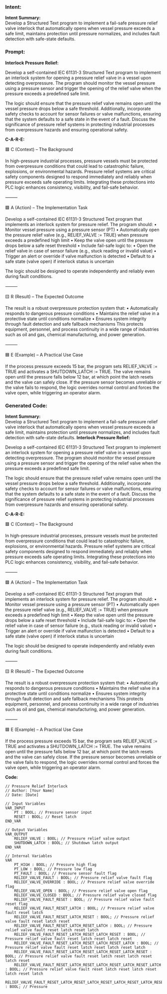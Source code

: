 ### Intent:
**Intent Summary:**  
Develop a Structured Text program to implement a fail-safe pressure relief valve interlock that automatically opens when vessel pressure exceeds a safe limit, maintains protection until pressure normalizes, and includes fault detection with safe-state defaults.

### Prompt:
**Interlock Pressure Relief:**

Develop a self-contained IEC 61131-3 Structured Text program to implement an interlock system for opening a pressure relief valve in a vessel upon detecting overpressure. The program should monitor the vessel pressure using a pressure sensor and trigger the opening of the relief valve when the pressure exceeds a predefined safe limit.

The logic should ensure that the pressure relief valve remains open until the vessel pressure drops below a safe threshold. Additionally, incorporate safety checks to account for sensor failures or valve malfunctions, ensuring that the system defaults to a safe state in the event of a fault. Discuss the significance of pressure relief systems in protecting industrial processes from overpressure hazards and ensuring operational safety.

**C-A-R-E:**

🟥 C (Context) – The Background

In high-pressure industrial processes, pressure vessels must be protected from overpressure conditions that could lead to catastrophic failure, explosions, or environmental hazards. Pressure relief systems are critical safety components designed to respond immediately and reliably when pressure exceeds safe operating limits. Integrating these protections into PLC logic enhances consistency, visibility, and fail-safe behavior.

⸻

🟩 A (Action) – The Implementation Task

Develop a self-contained IEC 61131-3 Structured Text program that implements an interlock system for pressure relief. The program should:
	•	Monitor vessel pressure using a pressure sensor (PT)
	•	Automatically open the pressure relief valve (e.g., RELIEF_VALVE := TRUE) when pressure exceeds a predefined high limit
	•	Keep the valve open until the pressure drops below a safe reset threshold
	•	Include fail-safe logic to:
	•	Open the relief valve in case of sensor failure (e.g., stuck reading or invalid value)
	•	Trigger an alert or override if valve malfunction is detected
	•	Default to a safe state (valve open) if interlock status is uncertain

The logic should be designed to operate independently and reliably even during fault conditions.

⸻

🟨 R (Result) – The Expected Outcome

The result is a robust overpressure protection system that:
	•	Automatically responds to dangerous pressure conditions
	•	Maintains the relief valve in a protective state until conditions normalize
	•	Ensures system integrity through fault detection and safe fallback mechanisms
This protects equipment, personnel, and process continuity in a wide range of industries such as oil and gas, chemical manufacturing, and power generation.

⸻

🟦 E (Example) – A Practical Use Case

If the process pressure exceeds 15 bar, the program sets RELIEF_VALVE := TRUE and activates a SHUTDOWN_LATCH := TRUE. The valve remains open until the pressure falls below 12 bar, at which point the latch resets and the valve can safely close. If the pressure sensor becomes unreliable or the valve fails to respond, the logic overrides normal control and forces the valve open, while triggering an operator alarm.

### Generated Code:
**Intent Summary:**  
Develop a Structured Text program to implement a fail-safe pressure relief valve interlock that automatically opens when vessel pressure exceeds a safe limit, maintains protection until pressure normalizes, and includes fault detection with safe-state defaults.
**Interlock Pressure Relief:**

Develop a self-contained IEC 61131-3 Structured Text program to implement an interlock system for opening a pressure relief valve in a vessel upon detecting overpressure. The program should monitor the vessel pressure using a pressure sensor and trigger the opening of the relief valve when the pressure exceeds a predefined safe limit.

The logic should ensure that the pressure relief valve remains open until the vessel pressure drops below a safe threshold. Additionally, incorporate safety checks to account for sensor failures or valve malfunctions, ensuring that the system defaults to a safe state in the event of a fault. Discuss the significance of pressure relief systems in protecting industrial processes from overpressure hazards and ensuring operational safety.

**C-A-R-E:**

🟥 C (Context) – The Background

In high-pressure industrial processes, pressure vessels must be protected from overpressure conditions that could lead to catastrophic failure, explosions, or environmental hazards. Pressure relief systems are critical safety components designed to respond immediately and reliably when pressure exceeds safe operating limits. Integrating these protections into PLC logic enhances consistency, visibility, and fail-safe behavior.

⸻

🟩 A (Action) – The Implementation Task

Develop a self-contained IEC 61131-3 Structured Text program that implements an interlock system for pressure relief. The program should:
	•	Monitor vessel pressure using a pressure sensor (PT)
	•	Automatically open the pressure relief valve (e.g., RELIEF_VALVE := TRUE) when pressure exceeds a predefined high limit
	•	Keep the valve open until the pressure drops below a safe reset threshold
	•	Include fail-safe logic to:
	•	Open the relief valve in case of sensor failure (e.g., stuck reading or invalid value)
	•	Trigger an alert or override if valve malfunction is detected
	•	Default to a safe state (valve open) if interlock status is uncertain

The logic should be designed to operate independently and reliably even during fault conditions.

⸻

🟨 R (Result) – The Expected Outcome

The result is a robust overpressure protection system that:
	•	Automatically responds to dangerous pressure conditions
	•	Maintains the relief valve in a protective state until conditions normalize
	•	Ensures system integrity through fault detection and safe fallback mechanisms
This protects equipment, personnel, and process continuity in a wide range of industries such as oil and gas, chemical manufacturing, and power generation.

⸻

🟦 E (Example) – A Practical Use Case

If the process pressure exceeds 15 bar, the program sets RELIEF_VALVE := TRUE and activates a SHUTDOWN_LATCH := TRUE. The valve remains open until the pressure falls below 12 bar, at which point the latch resets and the valve can safely close. If the pressure sensor becomes unreliable or the valve fails to respond, the logic overrides normal control and forces the valve open, while triggering an operator alarm.

**Code:**

```
// Pressure Relief Interlock
// Author: [Your Name]
// Date: [Date]

// Input Variables
VAR_INPUT
	PT : BOOL; // Pressure sensor input
	RESET : BOOL; // Reset latch
END_VAR

// Output Variables
VAR_OUTPUT
	RELIEF_VALVE : BOOL; // Pressure relief valve output
	SHUTDOWN_LATCH : BOOL; // Shutdown latch output
END_VAR

// Internal Variables
VAR
	PT_HIGH : BOOL; // Pressure high flag
	PT_LOW : BOOL; // Pressure low flag
	PT_FAULT : BOOL; // Pressure sensor fault flag
	RELIEF_VALVE_FAULT : BOOL; // Pressure relief valve fault flag
	RELIEF_VALVE_OVERRIDE : BOOL; // Pressure relief valve override flag
	RELIEF_VALVE_OPEN : BOOL; // Pressure relief valve open flag
	RELIEF_VALVE_CLOSED : BOOL; // Pressure relief valve closed flag
	RELIEF_VALVE_FAULT_RESET : BOOL; // Pressure relief valve fault reset flag
	RELIEF_VALVE_FAULT_RESET_LATCH : BOOL; // Pressure relief valve fault reset latch
	RELIEF_VALVE_FAULT_RESET_LATCH_RESET : BOOL; // Pressure relief valve fault reset latch reset
	RELIEF_VALVE_FAULT_RESET_LATCH_RESET_LATCH : BOOL; // Pressure relief valve fault reset latch reset latch
	RELIEF_VALVE_FAULT_RESET_LATCH_RESET_LATCH_RESET : BOOL; // Pressure relief valve fault reset latch reset latch reset
	RELIEF_VALVE_FAULT_RESET_LATCH_RESET_LATCH_RESET_LATCH : BOOL; // Pressure relief valve fault reset latch reset latch reset latch
	RELIEF_VALVE_FAULT_RESET_LATCH_RESET_LATCH_RESET_LATCH_RESET : BOOL; // Pressure relief valve fault reset latch reset latch reset latch reset
	RELIEF_VALVE_FAULT_RESET_LATCH_RESET_LATCH_RESET_LATCH_RESET_LATCH : BOOL; // Pressure relief valve fault reset latch reset latch reset latch reset latch
	RELIEF_VALVE_FAULT_RESET_LATCH_RESET_LATCH_RESET_LATCH_RESET_LATCH_RESET : BOOL; // Pressure
